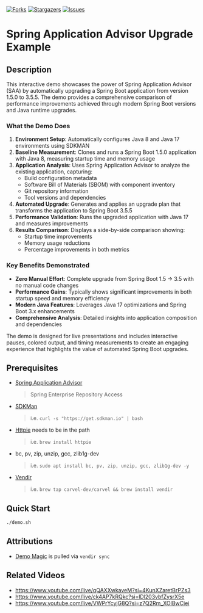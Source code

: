 [![Forks][forks-shield]][forks-url]
[![Stargazers][stars-shield]][stars-url]
[![Issues][issues-shield]][issues-url]

# Spring Application Advisor Upgrade Example

## Description

This interactive demo showcases the power of Spring Application Advisor (SAA) by automatically upgrading a Spring Boot application from version 1.5.0 to 3.5.5. The demo provides a comprehensive comparison of performance improvements achieved through modern Spring Boot versions and Java runtime upgrades.

### What the Demo Does

1. **Environment Setup**: Automatically configures Java 8 and Java 17 environments using SDKMAN
2. **Baseline Measurement**: Clones and runs a Spring Boot 1.5.0 application with Java 8, measuring startup time and memory usage
3. **Application Analysis**: Uses Spring Application Advisor to analyze the existing application, capturing:
   - Build configuration metadata
   - Software Bill of Materials (SBOM) with component inventory
   - Git repository information
   - Tool versions and dependencies
4. **Automated Upgrade**: Generates and applies an upgrade plan that transforms the application to Spring Boot 3.5.5
5. **Performance Validation**: Runs the upgraded application with Java 17 and measures improvements
6. **Results Comparison**: Displays a side-by-side comparison showing:
   - Startup time improvements
   - Memory usage reductions
   - Percentage improvements in both metrics

### Key Benefits Demonstrated

- **Zero Manual Effort**: Complete upgrade from Spring Boot 1.5 → 3.5 with no manual code changes
- **Performance Gains**: Typically shows significant improvements in both startup speed and memory efficiency
- **Modern Java Features**: Leverages Java 17 optimizations and Spring Boot 3.x enhancements
- **Comprehensive Analysis**: Detailed insights into application composition and dependencies

The demo is designed for live presentations and includes interactive pauses, colored output, and timing measurements to create an engaging experience that highlights the value of automated Spring Boot upgrades.

## Prerequisites
- [Spring Application Advisor](https://enterprise.spring.io/spring-application-advisor)
  > Spring Enterprise Repository Access
- [SDKMan](https://sdkman.io/install)
  > i.e. `curl -s "https://get.sdkman.io" | bash`
- [Httpie](https://httpie.io/) needs to be in the path
  > i.e. `brew install httpie`
- bc, pv, zip, unzip, gcc, zlib1g-dev
  > i.e. `sudo apt install bc, pv, zip, unzip, gcc, zlib1g-dev -y`
- [Vendir](https://carvel.dev/vendir/)
  > i.e. `brew tap carvel-dev/carvel && brew install vendir`

## Quick Start
```bash
./demo.sh
```

## Attributions
- [Demo Magic](https://github.com/paxtonhare/demo-magic) is pulled via `vendir sync`

## Related Videos

- https://www.youtube.com/live/qQAXXwkaveM?si=4KunXZaretBrPZs3
- https://www.youtube.com/live/ck4AP7kRQkc?si=lDl203vbfZysrX5e
- https://www.youtube.com/live/VWPrYcyjG8Q?si=z7Q2Rm_XOlBwCiei

<!-- MARKDOWN LINKS & IMAGES -->
<!-- https://www.markdownguide.org/basic-syntax/#reference-style-links -->
[forks-shield]: https://img.shields.io/github/forks/dashaun-tanzu/saa-hello-world-1-5-demo.svg?style=for-the-badge
[forks-url]: https://github.com/dashaun-tanzu/saa-hello-world-1-5-demo/forks
[stars-shield]: https://img.shields.io/github/stars/dashaun-tanzu/saa-hello-world-1-5-demo.svg?style=for-the-badge
[stars-url]: https://github.com/dashaun-tanzu/saa-hello-world-1-5-demo/stargazers
[issues-shield]: https://img.shields.io/github/issues/dashaun-tanzu/saa-hello-world-1-5-demo.svg?style=for-the-badge
[issues-url]: https://github.com/dashaun-tanzu/saa-hello-world-1-5-demo/issues
